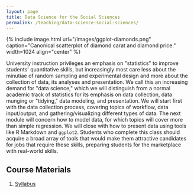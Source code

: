 ```yaml
---
layout: page
title: Data Science for the Social Sciences
permalink: /teaching/data-science-social-sciences/
---
```


{% include image.html url="/images/ggplot-diamonds.png" caption="Canonical scatterplot of diamond carat and diamond price." width=1024 align="center" %}

University instruction privileges an emphasis on "statistics" to improve students' quantitative skills, but increasingly most care less about the minutiae of random sampling and experimental design and more about the collection of data, its analyses and presentation. We call this an increasing demand for "data science," which we will distinguish from a normal academic track of statistics for its emphasis on data collection, data munging or "tidying," data modeling, and presentation. We will start first with the data collection process, covering topics of workflow, data input/output, and gathering/visualizing different types of data. The next module will concern how to model data, for which topics will cover more than simple regression. We will close with how to present data using tools like R Markdown and `ggplot2`. Students who complete this class should acquire a broad array of tools that would make them attractive candidates for jobs that require these skills, preparing students for the marketplace with real-world skills.

## Course Materials

1. [Syllabus](https://www.dropbox.com/s/ffnj5xdswd9pa29/data-science-syllabus.pdf?dl=0)
